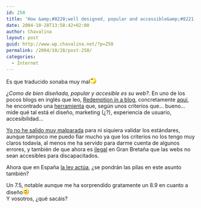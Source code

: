```yaml
---
id: 250
title: 'How &amp;#8220;well designed, popular and accessible&amp;#8221; is your website?'
date: 2004-10-28T13:58:42+02:00
author: Chavalina
layout: post
guid: http://www.wp.chavalina.net/?p=250
permalink: /2004/10/28/post-250/
categories:
  - Internet
---
```

Es que traducido sonaba muy mal![emo](/imagenes/emoticonos/pensativo.gif) 

_&iquest;Como de bien dise&ntilde;ada, popular y accesible es su web?_. En uno de los pocos blogs en inglés que leo, <a href="http://blog.codefront.net/" target="_blank">Redemption in a blog</a>, concretamente <a href="http://blog.codefront.net/archives/2004/10/27/how-well-designed-popular-and-accessible-is-your-website/" target="_blank">aquí</a>, he encontrado una <a href="http://sitescore.silktide.com/index.php" target="_blank">herramienta</a> que, según unos criterios que… bueno… mide qué tal está el dise&ntilde;o, marketing (&iquest;?), experiencia de usuario, accesibilidad…

<a href="http://sitescore.silktide.com/index.php?node=612&#038;pagetree=&#038;mode=&#038;form_refresh=0&#038;form1=1&#038;f1_url=www.chavalina.net&#038;f1_ok=Test&#038;pagetree=" target="_blank">Yo no he salido muy malparada</a> para ni siquiera validar los estándares, aunque tampoco me puedo fiar mucho ya que los criterios no los tengo muy claros todavía, al menos me ha servido para darme cuenta de algunos errores, y también de que ahora es <a href="http://www.silktide.com/index.php?pagename=belegal" target="_blank">ilegal</a> en Gran Breta&ntilde;a que las webs no sean accesibles para discapacitados.

Ahora que en Espa&ntilde;a <a href="http://www.internautas.org/article.php?sid=1846" target="_blank">la ley actúa</a>, &iquest;se pondrán las pilas en este asunto también?

Un 7.5, notable aunque me ha sorprendido gratamente un 8.9 en cuanto a dise&ntilde;o![emo](/imagenes/emoticonos/sonrisa.gif)  
Y vosotros, &iquest;qué sacáis?